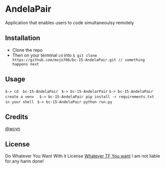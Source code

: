 # AndelaPair

Application that enables users to code simultaneoulsy remotely

## Installation

- Clone the repo
- Then on your terminal ```cd``` into
```$ git clone https://github.com/mojo706/bc-15-AndelaPair.git // something happens next```

## Usage

```$-> cd  bc-15-AndelaPair ```
```$-> bc-15-AndelarPair```
```$-> bc-15-AndelaPair create a venv  ```
```$-> bc-15-AndelaPair pip install -r requirements.txt in your shell ```
```$-> bc-15-AndelaPair python run.py  ```

## Credits

[@wcyn](https://github.com/wcyn)

## License

Do Whatever You Want With it License [Whatever TF You want](https://en.wikipedia.org/wiki/WTFPL)
I am not liable for any harm done!
